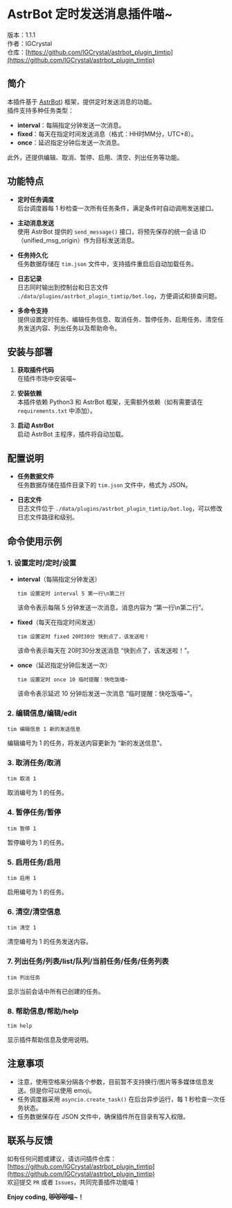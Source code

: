 # AstrBot 定时发送消息插件喵~

版本：1.1.1  
作者：IGCrystal  
仓库：[https://github.com/IGCrystal/astrbot_plugin_timtip](https://github.com/IGCrystal/astrbot_plugin_timtip)



## 简介

本插件基于 [AstrBot](https://github.com/AstrBotDevs/AstrBot)) 框架，提供定时发送消息的功能。  
插件支持多种任务类型：
- **interval**：每隔指定分钟发送一次消息。
- **fixed**：每天在指定时间发送消息（格式：HH时MM分，UTC+8）。
- **once**：延迟指定分钟后发送一次消息。

此外，还提供编辑、取消、暂停、启用、清空、列出任务等功能。



## 功能特点

- **定时任务调度**  
  后台调度器每 1 秒检查一次所有任务条件，满足条件时自动调用发送接口。

- **主动消息发送**  
  使用 AstrBot 提供的 `send_message()` 接口，将预先保存的统一会话 ID（unified_msg_origin）作为目标发送消息。

- **任务持久化**  
  任务数据存储在 `tim.json` 文件中，支持插件重启后自动加载任务。

- **日志记录**  
  日志同时输出到控制台和日志文件 `./data/plugins/astrbot_plugin_timtip/bot.log`，方便调试和排查问题。

- **多命令支持**  
  提供设置定时任务、编辑任务信息、取消任务、暂停任务、启用任务、清空任务发送内容、列出任务以及帮助命令。



## 安装与部署

1. **获取插件代码**  
   在插件市场中安装喵~
   
3. **安装依赖**  
   本插件依赖 Python3 和 AstrBot 框架，无需额外依赖（如有需要请在 `requirements.txt` 中添加）。

4. **启动 AstrBot**  
   启动 AstrBot 主程序，插件将自动加载。



## 配置说明

- **任务数据文件**  
  任务数据存储在插件目录下的 `tim.json` 文件中，格式为 JSON。

- **日志文件**  
  日志文件位于 `./data/plugins/astrbot_plugin_timtip/bot.log`，可以修改日志文件路径和级别。



## 命令使用示例

### 1. 设置定时/定时/设置

- **interval**（每隔指定分钟发送）
  ```
  tim 设置定时 interval 5 第一行\n第二行
  ```
  该命令表示每隔 5 分钟发送一次消息，消息内容为 “第一行\n第二行”。

- **fixed**（每天在指定时间发送）  
  ```
  tim 设置定时 fixed 20时30分 快到点了，该发送啦！
  ```
  该命令表示每天在 20时30分发送消息 “快到点了，该发送啦！”。

- **once**（延迟指定分钟后发送一次）
  ```
  tim 设置定时 once 10 临时提醒：快吃饭喵~
  ```
  该命令表示延迟 10 分钟后发送一次消息 “临时提醒：快吃饭喵~”。

### 2. 编辑信息/编辑/edit

```
tim 编辑信息 1 新的发送信息
```
编辑编号为 1 的任务，将发送内容更新为 “新的发送信息”。

### 3. 取消任务/取消

```
tim 取消 1
```
取消编号为 1 的任务。

### 4. 暂停任务/暂停

```
tim 暂停 1
```
暂停编号为 1 的任务。

### 5. 启用任务/启用

```
tim 启用 1
```
启用编号为 1 的任务。

### 6. 清空/清空信息

```
tim 清空 1
```
清空编号为 1 的任务发送内容。

### 7. 列出任务/列表/list/队列/当前任务/任务/任务列表

```
tim 列出任务
```
显示当前会话中所有已创建的任务。

### 8. 帮助信息/帮助/help

```
tim help
```
显示插件帮助信息及使用说明。

## 注意事项

- 注意，使用空格来分隔各个参数，目前暂不支持换行/图片等多媒体信息发送。但是你可以使用 emoji。
- 任务调度器采用 `asyncio.create_task()` 在后台异步运行，每 1 秒检查一次任务状态。    
- 任务数据保存在 JSON 文件中，确保插件所在目录有写入权限。



## 联系与反馈

如有任何问题或建议，请访问插件仓库：[https://github.com/IGCrystal/astrbot_plugin_timtip](https://github.com/IGCrystal/astrbot_plugin_timtip)  
欢迎提交 `PR` 或者 `Issues`，共同完善插件功能喵！



**Enjoy coding, 😻😻😻喵~！**
